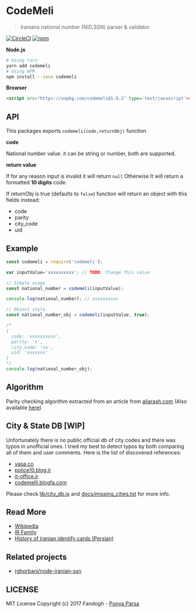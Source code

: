# CodeMeli
> Iranians national number (NID,SSN) parser & validator 

[![CircleCI](https://img.shields.io/circleci/project/github/fandogh/codemeli.svg?style=flat-square)](https://circleci.com/gh/fandogh/codemeli)
[![npm](https://img.shields.io/npm/v/codemeli.svg?style=flat-square)](https://www.npmjs.com/package/codemeli)

**Node.js**

```bash
# Using Yarn
yarn add codemeli
# Using NPM
npm install --save codemeli
```

**Browser**

```html
<script src="https://unpkg.com/codemeli@1.0.2" type='text/javascript'></script> 
```

## API
This packages exports `codemeli(code,returnObj)` function

**code**

National number value. it can be string or number, both are supported.

**return value**

If for any reason input is invalid it will return `null` Otherwise It will return a formatted **10 digits** code.

If returnObj is true (defaults to `false`) function will return an object with this fields instead:
- code
- parity
- city_code
- uid

## Example

```js
const codemeli = require('codemeli');

var inputValue='xxxxxxxxxx'; // TODO: Change this value

// Simple usage
const national_number = codemeli(inputValue);

console.log(national_number); // xxxxxxxxxx

// Object style
const national_number_obj = codemeli(inputValue, true);

/*
{
  code: 'xxxxxxxxxx',
  parity: 'x',
  city_code: 'xx',
  uid: 'xxxxxxx' 
}
*/
console.log(national_number_obj);
``` 

## Algorithm
Parity checking algorithm extracted from an article from [aliarash.com](http://www.aliarash.com/article/codemeli/codemeli.htm)
(Also available [here](https://fandogh.github.io/codemeli/codemeli.html))

## City & State DB [WIP]
Unfortunately there is no public official db of city codes and there was typos in unofficial ones.
I tried my best to detect typos by both comparing all of them and user comments.
Here is the list of discovered references:

- [yasa.co](https://www.yasa.co/%D8%A7%D8%AF%D8%A7%D8%B1%D9%87-%D8%AB%D8%A8%D8%AA-%D8%A7%D8%AD%D9%88%D8%A7%D9%84/%DA%A9%D8%AF-%D9%85%D9%84%DB%8C-%D9%88-%D8%B4%D9%87%D8%B1-%D9%85%D8%AD%D9%84-%D8%B5%D8%AF%D9%88%D8%B1-%D8%A2%D9%86-%D8%B4%D9%87%D8%B1-%D9%85%D8%AD%D9%84-%D8%AA%D9%88%D9%84%D8%AF)
- [police10.blog.ir](http://police10.blog.ir/post/220/Search%20Iranian%20national%20code%20for%20each%20city)
- [it-office.ir](http://www.it-office.ir/index.php?option=com_content&view=article&id=133&Itemid=794)
- [codemelli.blogfa.com](http://codemelli.blogfa.com/post-2.aspx)
 
Please check [lib/city_db.js](lib/citiy_db.js) and [docs/missing_cities.txt](docs/missing_cities.txt) for more info.

## Read More
- [Wikipedia](https://en.wikipedia.org/wiki/Iranian_national_identity_card)
- [IR Family](http://irfamily.com/iranian-national-identity-card/)
- [History of iranian identify cards (Persian)](http://www.farsnews.com/newstext.php?nn=13941107000664)

## Related projects
- [rghorbani/node-iranian-ssn](https://github.com/rghorbani/node-iranian-ssn)

## LICENSE
MIT License Copyright (c) 2017 Fandogh - [Pooya Parsa](mailto:pooya@pi0.ir)
